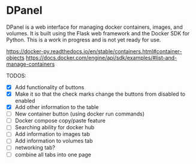 # DPanel

DPanel is a web interface for managing docker containers, images, and volumes. It is built using the Flask web framework and the Docker SDK for Python. This is a work in progress and is not yet ready for use.

https://docker-py.readthedocs.io/en/stable/containers.html#container-objects
https://docs.docker.com/engine/api/sdk/examples/#list-and-manage-containers

TODOS:
- [X] Add functionality of buttons
- [X] Make it so that the check marks change the buttons from disabled to enabled
- [X] Add other information to the table
- [ ] New container button (using docker run commands)
- [ ] Docker compose copy/paste feature
- [ ] Searching ability for docker hub
- [ ] Add information to images tab
- [ ] Add information to volumes tab
- [ ] networking tab?
- [ ] combine all tabs into one page